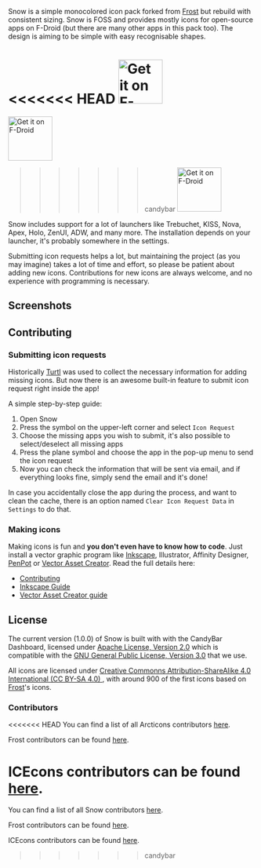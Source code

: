 
Snow is a simple monocolored icon pack forked from [Frost](https://github.com/dkanada/frost) but rebuild with consistent sizing. Snow is FOSS and provides mostly icons for open-source apps on F-Droid (but there are many other apps in this pack too). The design is aiming to be simple with easy recognisable shapes.

<<<<<<< HEAD
[<img src="https://f-droid.org/badge/get-it-on.png" alt="Get it on F-Droid" height="90">](https://f-droid.org/packages/com.baitmooth.snow)
=======
[<img src="https://f-droid.org/badge/get-it-on.png" alt="Get it on F-Droid" height="90">](https://f-droid.org/packages/org.baitmooth.snow)
>>>>>>> candybar
[<img src="https://camo.githubusercontent.com/35b4ec18c762358fb784f9e973f77cf6eb596f2240e69a4c6c093a836655d889/68747470733a2f2f692e6962622e636f2f71306d6463345a2f6765742d69742d6f6e2d6769746875622e706e67" alt="Get it on F-Droid" height="90">](https://github.com/Baitmooth/Snow/releases)

Snow includes support for a lot of launchers like Trebuchet, KISS, Nova, Apex, Holo, ZenUI, ADW, and many more. The installation depends on your launcher, it's probably somewhere in the settings.

Submitting icon requests helps a lot, but maintaining the project (as you may imagine) takes a lot of time and effort, so please be patient about adding new icons. Contributions for new icons are always welcome, and no experience with programming is necessary.

## Screenshots

## Contributing

### Submitting icon requests

Historically [Turtl](https://f-droid.org/en/packages/org.xphnx.iconsubmit/) was used to collect the necessary information for adding missing icons. But now there is an awesome built-in feature to submit icon request right inside the app!  

A simple step-by-step guide:
1. Open Snow
2. Press the symbol on the upper-left corner and select `Icon Request`
3. Choose the missing apps you wish to submit, it's also possible to select/deselect all missing apps
4. Press the plane symbol and choose the app in the pop-up menu to send the icon request
5. Now you can check the information that will be sent via email, and if everything looks fine, simply send the email and it's done!

In case you accidentally close the app during the process, and want to clean the cache, there is an option named `Clear Icon Request Data` in `Settings` to do that.

### Making icons

Making icons is fun and **you don't even have to know how to code**. Just install a vector graphic program like [Inkscape](https://inkscape.org/en/), Illustrator, Affinity Designer, [PenPot](https://penpot.app/) or [Vector Asset Creator](https://play.google.com/store/apps/details?id=com.inglesdivino.vectorassetcreator). 
Read the full details here: 
- [Contributing](CONTRIBUTING.md)
- [Inkscape Guide](guides/Inkscape_Guide.md)
- [Vector Asset Creator guide](guides/Vector_Asset_Creator.md)

## License

The current version (1.0.0) of Snow is built with with the CandyBar Dashboard, licensed under [Apache License, Version 2.0](https://www.apache.org/licenses/LICENSE-2.0)  which is compatible with the [GNU General Public License, Version 3.0](https://www.gnu.org/licenses/gpl-3.0.en.html) that we use.

All icons are licensed under [Creative Commonns Attribution-ShareAlike 4.0 International (CC BY-SA 4.0) ](https://creativecommons.org/licenses/by-sa/4.0/), with around 900 of the first icons based on [Frost](https://github.com/dkanada/frost)'s icons.

### Contributors

<<<<<<< HEAD
You can find a list of all Arcticons contributors [here](https://github.com/baitmooth/Snow/graphs/contributors).

Frost contributors can be found [here](https://github.com/dkanada/frost/graphs/contributors).

ICEcons contributors can be found [here](https://github.com/1C3/ICEcons/graphs/contributors). 
=======
You can find a list of all Snow contributors [here](https://github.com/baitmooth/snow/graphs/contributors).

Frost contributors can be found [here](https://github.com/dkanada/frost/graphs/contributors).

ICEcons contributors can be found [here](https://github.com/1C3/ICEcons/graphs/contributors).
>>>>>>> candybar
